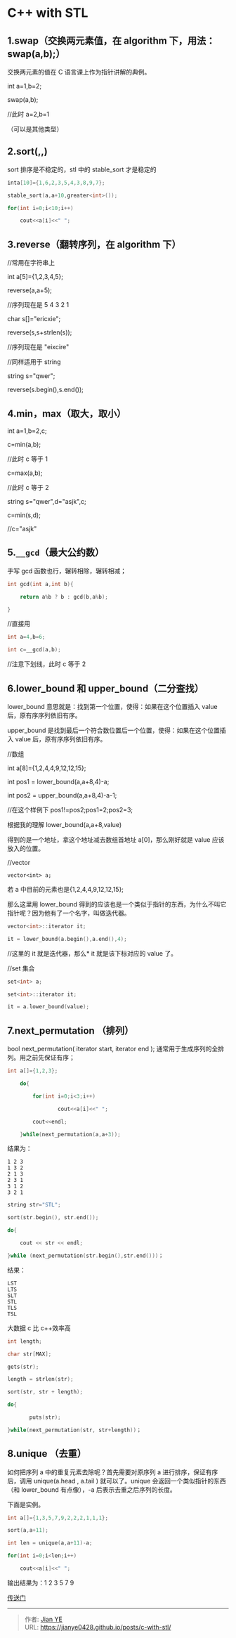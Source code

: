 # C++ with STL


## 1.swap（交换两元素值，在 algorithm 下，用法：swap(a,b);）

交换两元素的值在 C 语言课上作为指针讲解的典例。

int a=1,b=2;

swap(a,b);

//此时 a=2,b=1

（可以是其他类型）

## 2.sort(,,)

sort 排序是不稳定的，stl 中的 stable_sort 才是稳定的

```c
inta[10]={1,6,2,3,5,4,3,8,9,7};

stable_sort(a,a+10,greater<int>());

for(int i=0;i<10;i++)

    cout<<a[i]<<" ";
```

## 3.reverse（翻转序列，在 algorithm 下）

//常用在字符串上

int a[5]={1,2,3,4,5};

reverse(a,a+5);

//序列现在是 5 4 3 2 1

char s[]="ericxie";

reverse(s,s+strlen(s));

//序列现在是 "eixcire"

//同样适用于 string

string s="qwer";

reverse(s.begin(),s.end());

## 4.min，max（取大，取小）

int a=1,b=2,c;

c=min(a,b);

//此时 c 等于 1

c=max(a,b);

//此时 c 等于 2

string s="qwer",d="asjk",c;

c=min(s,d);

//c="asjk"

## 5.`__gcd`（最大公约数）

手写 gcd 函数也行，辗转相除，辗转相减；

```c
int gcd(int a,int b){

    return a%b ? b : gcd(b,a%b);

}
```

//直接用

```c
int a=4,b=6;

int c=__gcd(a,b);
```

//注意下划线，此时 c 等于 2

## 6.lower_bound 和 upper_bound（二分查找）

lower_bound 意思就是：找到第一个位置，使得：如果在这个位置插入 value 后，原有序序列依旧有序。

upper_bound 是找到最后一个符合数位置后一个位置，使得：如果在这个位置插入 value 后，原有序序列依旧有序。

//数组

int a[8]={1,2,4,4,9,12,12,15};

int pos1 = lower_bound(a,a+8,4)-a;

int pos2 = upper_bound(a,a+8,4)-a-1;

//在这个样例下 pos1!=pos2;pos1=2;pos2=3;

根据我的理解 lower_bound(a,a+8,value)

得到的是一个地址，拿这个地址减去数组首地址 a[0]，那么刚好就是 value 应该放入的位置。

//vector

`vector<int> a;`

若 a 中目前的元素也是{1,2,4,4,9,12,12,15};

那么这里用 lower_bound 得到的应该也是一个类似于指针的东西，为什么不叫它指针呢？因为他有了一个名字，叫做迭代器。

```c
vector<int>::iterator it;

it = lower_bound(a.begin(),a.end(),4);
```

//这里的 it 就是迭代器，那么\* it 就是该下标对应的 value 了。

//set 集合

```c
set<int> a;

set<int>::iterator it;

it = a.lower_bound(value);
```

## 7.next_permutation （排列）

bool next_permutation( iterator start, iterator end ); 通常用于生成序列的全排列。用之前先保证有序；

```c
int a[]={1,2,3};

    do{

        for(int i=0;i<3;i++)

                cout<<a[i]<<" ";

        cout<<endl;

    }while(next_permutation(a,a+3));
```

结果为：

    1 2 3
    1 3 2
    2 1 3
    2 3 1
    3 1 2
    3 2 1

```c
string str="STL";

sort(str.begin(), str.end());

do{

    cout << str << endl;

}while (next_permutation(str.begin(),str.end()))；
```

结果：

    LST
    LTS
    SLT
    STL
    TLS
    TSL

大数据 c 比 c++效率高

```c
int length;

char str[MAX];

gets(str);

length = strlen(str);

sort(str, str + length);

do{

       puts(str);

}while(next_permutation(str, str+length))；
```

## 8.unique （去重）

如何把序列 a 中的重复元素去除呢？首先需要对原序列 a 进行排序，保证有序后，调用 unique(a.head , a.tail ) 就可以了。unique 会返回一个类似指针的东西（和 lower_bound 有点像），-a 后表示去重之后序列的长度。

下面是实例。

```c
int a[]={1,3,5,7,9,2,2,2,1,1,1};

sort(a,a+11);

int len = unique(a,a+11)-a;

for(int i=0;i<len;i++)

    cout<<a[i]<<" ";
```

输出结果为：1 2 3 5 7 9

[传送门](https://weibo.com/ttarticle/p/show?id=2309404241150725776250&mod=zwenzhang)


---

> 作者: [Jian YE](https://github.com/jianye0428)  
> URL: https://jianye0428.github.io/posts/c-with-stl/  

